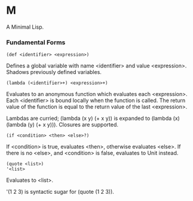# M

A Minimal Lisp.

### Fundamental Forms

```
(def <identifier> <expression>)
```

Defines a global variable with name \<identifier\> and value \<expression\>.
Shadows previously defined variables. 

```
(lambda (<identifier>+) <expression>+)
```

Evaluates to an anonymous function which evaluates each \<expression\>.
Each \<identifier\> is bound locally when the function is called.
The return value of the function is equal to the return value of the last \<expression\>.

Lambdas are curried; (lambda (x y) (+ x y)) is expanded to (lambda (x) (lambda (y) (+ x y))).
Closures are supported.

```
(if <condition> <then> <else>?)
```

If \<condition\> is true, evaluates \<then\>, otherwise evaluates \<else\>.
If there is no \<else\>, and \<condition\> is false, evaluates to Unit instead.

```
(quote <list>)
'<list>
```

Evaluates to \<list\>.

'(1 2 3) is syntactic sugar for (quote (1 2 3)).
